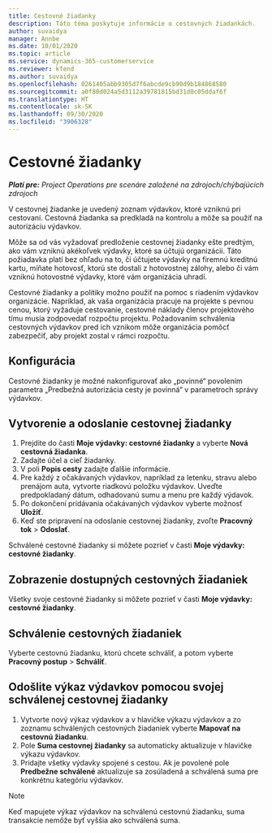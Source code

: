 ```yaml
---
title: Cestovné žiadanky
description: Táto téma poskytuje informácie o cestovných žiadankách.
author: suvaidya
manager: Annbe
ms.date: 10/01/2020
ms.topic: article
ms.service: dynamics-365-customerservice
ms.reviewer: kfend
ms.author: suvaidya
ms.openlocfilehash: 0261405abb9305d7f6abcde9cb90d9b184868580
ms.sourcegitcommit: a0f80d024a5d3112a39781815bd31d0c05ddaf6f
ms.translationtype: HT
ms.contentlocale: sk-SK
ms.lasthandoff: 09/30/2020
ms.locfileid: "3906328"
---
```

# <a name="travel-requisitions"></a>Cestovné žiadanky

_**Platí pre:** Project Operations pre scenáre založené na zdrojoch/chýbajúcich zdrojoch_

V cestovnej žiadanke je uvedený zoznam výdavkov, ktoré vzniknú pri cestovaní. Cestovná žiadanka sa predkladá na kontrolu a môže sa použiť na autorizáciu výdavkov.

Môže sa od vás vyžadovať predloženie cestovnej žiadanky ešte predtým, ako vám vzniknú akékoľvek výdavky, ktoré sa účtujú organizácii. Táto požiadavka platí bez ohľadu na to, či účtujete výdavky na firemnú kreditnú kartu, míňate hotovosť, ktorú ste dostali z hotovostnej zálohy, alebo či vám vzniknú hotovostné výdavky, ktoré vám organizácia uhradí.

Cestovné žiadanky a politiky možno použiť na pomoc s riadením výdavkov organizácie. Napríklad, ak vaša organizácia pracuje na projekte s pevnou cenou, ktorý vyžaduje cestovanie, cestovné náklady členov projektového tímu musia zodpovedať rozpočtu projektu. Požadovaním schválenia cestovných výdavkov pred ich vznikom môže organizácia pomôcť zabezpečiť, aby projekt zostal v rámci rozpočtu.

## <a name="configuration"></a>Konfigurácia 

Cestovné žiadanky je možné nakonfigurovať ako „povinné“ povolením parametra „Predbežná autorizácia cesty je povinná“ v parametroch správy výdavkov. 

## <a name="create-and-submit-a-travel-requisition"></a>Vytvorenie a odoslanie cestovnej žiadanky

1. Prejdite do časti **Moje výdavky: cestovné žiadanky** a vyberte **Nová cestovná žiadanka**.
2. Zadajte účel a cieľ žiadanky.
3. V poli **Popis cesty** zadajte ďalšie informácie. 
4. Pre každý z očakávaných výdavkov, napríklad za letenku, stravu alebo prenájom auta, vytvorte riadkovú položku výdavkov. Uveďte predpokladaný dátum, odhadovanú sumu a menu pre každý výdavok. 
5. Po dokončení pridávania očakávaných výdavkov vyberte možnosť **Uložiť**.
6. Keď ste pripravení na odoslanie cestovnej žiadanky, zvoľte **Pracovný tok** > **Odoslať**.

Schválené cestovné žiadanky si môžete pozrieť v časti **Moje výdavky: cestovné žiadanky**. 

## <a name="view-available-travel-requisitions"></a>Zobrazenie dostupných cestovných žiadaniek

Všetky svoje cestovné žiadanky si môžete pozrieť v časti **Moje výdavky: cestovné žiadanky**.

## <a name="approve-travel-requisitions"></a>Schválenie cestovných žiadaniek

Vyberte cestovnú žiadanku, ktorú chcete schváliť, a potom vyberte **Pracovný postup** > **Schváliť**.  

## <a name="submit-an-expense-report-using-your-approved-travel-requisition"></a>Odošlite výkaz výdavkov pomocou svojej schválenej cestovnej žiadanky

1. Vytvorte nový výkaz výdavkov a v hlavičke výkazu výdavkov a zo zoznamu schválených cestovných žiadaniek vyberte **Mapovať na cestovnú žiadanku**.
2. Pole **Suma cestovnej žiadanky** sa automaticky aktualizuje v hlavičke výkazu výdavkov.
3. Pridajte všetky výdavky spojené s cestou. Ak je povolené pole **Predbežne schválené** aktualizuje sa zosúladená a schválená suma pre konkrétnu kategóriu výdavkov.

> [!NOTE]
> Keď mapujete výkaz výdavkov na schválenú cestovnú žiadanku, suma transakcie nemôže byť vyššia ako schválená suma. 
